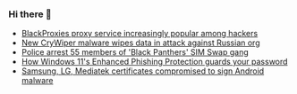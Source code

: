 ### Hi there 👋

<!--START_SECTION:feed-->
* [BlackProxies proxy service increasingly popular among hackers](https://www.bleepingcomputer.com/news/security/blackproxies-proxy-service-increasingly-popular-among-hackers/)
* [New CryWiper malware wipes data in attack against Russian org](https://www.bleepingcomputer.com/news/security/new-crywiper-malware-wipes-data-in-attack-against-russian-org/)
* [Police arrest 55 members of 'Black Panthers' SIM Swap gang](https://www.bleepingcomputer.com/news/security/police-arrest-55-members-of-black-panthers-sim-swap-gang/)
* [How Windows 11's Enhanced Phishing Protection guards your password](https://www.bleepingcomputer.com/news/microsoft/how-windows-11s-enhanced-phishing-protection-guards-your-password/)
* [Samsung, LG, Mediatek certificates compromised to sign Android malware](https://www.bleepingcomputer.com/news/security/samsung-lg-mediatek-certificates-compromised-to-sign-android-malware/)
<!--END_SECTION:feed-->

<!--
**frankenk/frankenk** is a ✨ _special_ ✨ repository because its `README.md` (this file) appears on your GitHub profile.

Here are some ideas to get you started:

- 🔭 I’m currently working on ...
- 🌱 I’m currently learning ...
- 👯 I’m looking to collaborate on ...
- 🤔 I’m looking for help with ...
- 💬 Ask me about ...
- 📫 How to reach me: ...
- 😄 Pronouns: ...
- ⚡ Fun fact: ...
-->



